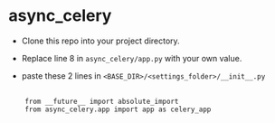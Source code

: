# async_celery

- Clone this repo into your project directory.

- Replace line 8 in `async_celery/app.py` with your own value.

- paste these 2 lines in `<BASE_DIR>/<settings_folder>/__init__.py`

<pre>
  <code>
    from __future__ import absolute_import
    from async_celery.app import app as celery_app
   </code>
</pre>
